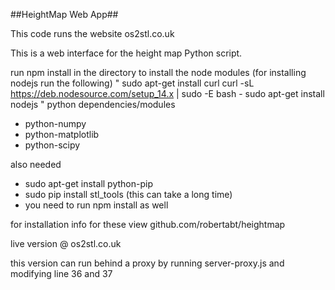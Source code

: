 ##HeightMap Web App##

This code runs the website os2stl.co.uk

This is a web interface for the height map Python script. 


run npm install in the directory to install the node modules
(for installing nodejs run the following)
"
sudo apt-get install curl
curl -sL https://deb.nodesource.com/setup_14.x | sudo -E bash -
sudo apt-get install nodejs
"
python dependencies/modules

* python-numpy
* python-matplotlib
* python-scipy

also needed

* sudo apt-get install python-pip
* sudo pip install stl_tools (this can take a long time)
* you need to run npm install as well

for installation info for these view github.com/robertabt/heightmap

live version @ os2stl.co.uk

this version can run behind a proxy by running server-proxy.js and modifying line 36 and 37
